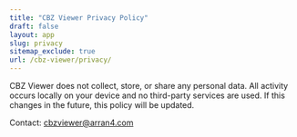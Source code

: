 ```yaml
---
title: "CBZ Viewer Privacy Policy"
draft: false
layout: app
slug: privacy
sitemap_exclude: true
url: /cbz-viewer/privacy/
---
```


CBZ Viewer does not collect, store, or share any personal data. All activity occurs locally on your device and no third-party services are used. If this changes in the future, this policy will be updated.

Contact: cbzviewer@arran4.com
